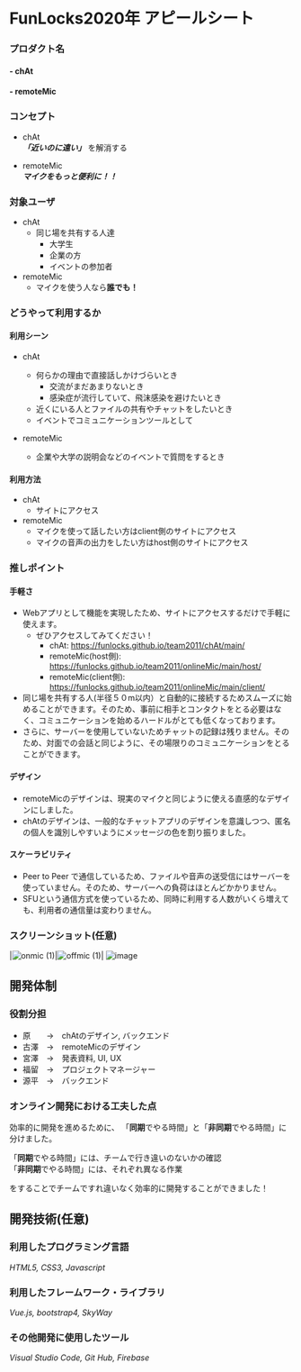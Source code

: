 # FunLocks2020年 アピールシート

### プロダクト名
#### - chAt
#### - remoteMic

### コンセプト

- chAt  
 ***「近いのに遠い」*** を解消する
 
- remoteMic  
 ***マイクをもっと便利に！！***

### 対象ユーザ
- chAt
	- 同じ場を共有する人達
		- 大学生
		- 企業の方
		- イベントの参加者
- remoteMic
	- マイクを使う人なら**誰でも！**

### どうやって利用するか

#### 利用シーン
- chAt
	 - 何らかの理由で直接話しかけづらいとき
		 - 交流がまだあまりないとき
		 - 感染症が流行していて、飛沫感染を避けたいとき
	 - 近くにいる人とファイルの共有やチャットをしたいとき
	 - イベントでコミュニケーションツールとして

- remoteMic
  - 企業や大学の説明会などのイベントで質問をするとき
#### 利用方法
- chAt
	- サイトにアクセス
- remoteMic
	- マイクを使って話したい方はclient側のサイトにアクセス
	- マイクの音声の出力をしたい方はhost側のサイトにアクセス


### 推しポイント  
#### 手軽さ
- Webアプリとして機能を実現したため、サイトにアクセスするだけで手軽に使えます。
	- ぜひアクセスしてみてください！
		- chAt: https://funlocks.github.io/team2011/chAt/main/
		- remoteMic(host側): https://funlocks.github.io/team2011/onlineMic/main/host/
		- remoteMic(client側): https://funlocks.github.io/team2011/onlineMic/main/client/
- 同じ場を共有する人(半径５０m以内）と自動的に接続するためスムーズに始めることができます。そのため、事前に相手とコンタクトをとる必要はなく、コミュニケーションを始めるハードルがとても低くなっております。
- さらに、サーバーを使用していないためチャットの記録は残りません。そのため、対面での会話と同じように、その場限りのコミュニケーションをとることができます。
#### デザイン
- remoteMicのデザインは、現実のマイクと同じように使える直感的なデザインにしました。 
- chAtのデザインは、一般的なチャットアプリのデザインを意識しつつ、匿名の個人を識別しやすいようにメッセージの色を割り振りました。
#### スケーラビリティ
- Peer to Peer で通信しているため、ファイルや音声の送受信にはサーバーを使っていません。そのため、サーバーへの負荷はほとんどかかりません。
- SFUという通信方式を使っているため、同時に利用する人数がいくら増えても、利用者の通信量は変わりません。


### スクリーンショット(任意)

|![onmic (1)](https://user-images.githubusercontent.com/68597660/102677831-b54e7200-41e7-11eb-9346-30eedf4615e3.png)|![offmic (1)](https://user-images.githubusercontent.com/68597660/102677834-b8496280-41e7-11eb-8ad5-208454e15a8a.png)|
![image](https://user-images.githubusercontent.com/68597660/102522780-0708d680-40da-11eb-9d26-845b96808757.png)


## 開発体制
### 役割分担
- 原　　->　chAtのデザイン, バックエンド
- 古澤　->　remoteMicのデザイン
- 宮澤　->　発表資料, UI, UX
- 福留　->　プロジェクトマネージャー
- 源平　->　バックエンド

### オンライン開発における工夫した点
効率的に開発を進めるために、
「**同期**でやる時間」と「**非同期**でやる時間」に分けました。

「**同期**でやる時間」には、チームで行き違いのないかの確認  
「**非同期**でやる時間」には、それぞれ異なる作業  

をすることでチームですれ違いなく効率的に開発することができました！

## 開発技術(任意)
### 利用したプログラミング言語
*HTML5, CSS3, Javascript*

### 利用したフレームワーク・ライブラリ
*Vue.js, bootstrap4, SkyWay*

### その他開発に使用したツール
*Visual Studio Code, Git Hub, Firebase*
